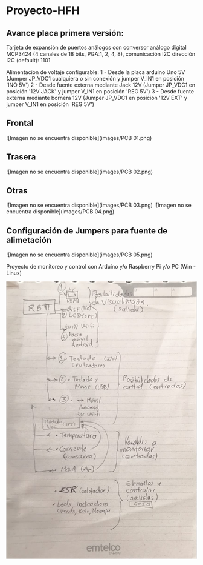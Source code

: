 # Proyecto-HFH

## Avance placa primera versión:
Tarjeta de expansión de puertos análogos con conversor análogo digital MCP3424 (4 canales de 18 bits, PGA:1, 2, 4, 8), comunicación I2C dirección I2C (default): 1101

Alimentación de voltaje configurable:
1 - Desde la placa arduino Uno 5V (Jumper JP_VDC1 cualquiera o sin conexión y jumper V_IN1 en posición 'INO 5V')
2 - Desde fuente externa mediante Jack 12V (Jumper JP_VDC1  en posición '12V JACK' y jumper V_IN1 en posición 'REG 5V')
3 - Desde fuente externa mediante bornera 12V (Jumper JP_VDC1  en posición '12V EXT' y jumper V_IN1 en posición 'REG 5V')

## Frontal
![Imagen no se encuentra disponible](images/PCB 01.png)
## Trasera
![Imagen no se encuentra disponible](images/PCB 02.png)
## Otras
![Imagen no se encuentra disponible](images/PCB 03.png)
![Imagen no se encuentra disponible](images/PCB 04.png)
## Configuración de Jumpers para fuente de alimetación
![Imagen no se encuentra disponible](images/PCB 05.png)

Proyecto de monitoreo y control con Arduino y/o Raspberry Pi y/o PC (Win - Linux)

![Imagen no se encuentra disponible](images/Propuesta.jpeg)
